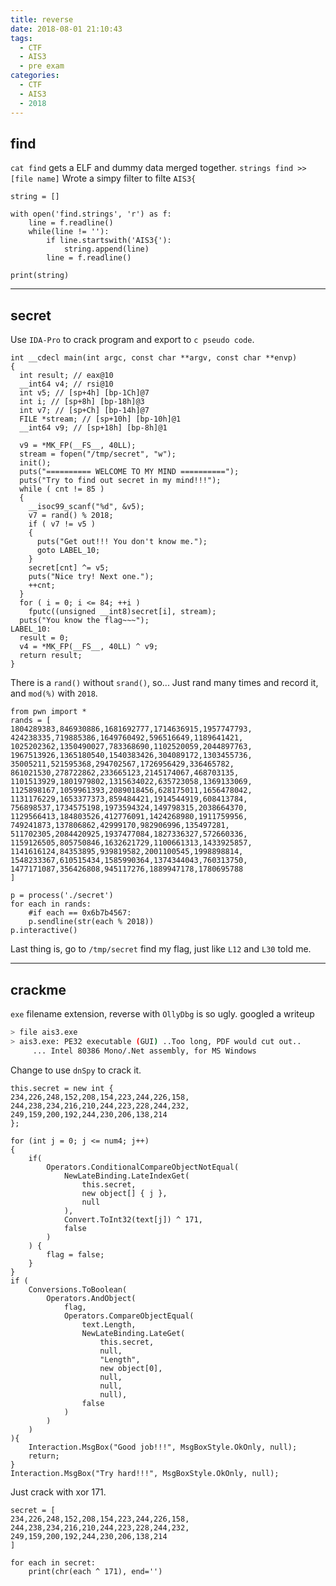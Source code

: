 ```yaml
---
title: reverse
date: 2018-08-01 21:10:43
tags:
  - CTF
  - AIS3
  - pre exam
categories:
  - CTF
  - AIS3
  - 2018
---
```


## find

`cat find` gets a ELF and dummy data merged together.
`strings find >>  [file name]`
Wrote a simpy filter to filte `AIS3{`

```python=
string = []

with open('find.strings', 'r') as f:
    line = f.readline()
    while(line != ''):
        if line.startswith('AIS3{'):
            string.append(line)
        line = f.readline()

print(string)
```

---

## secret
Use `IDA-Pro` to crack program and export to `c pseudo code`.
```c=
int __cdecl main(int argc, const char **argv, const char **envp)
{
  int result; // eax@10
  __int64 v4; // rsi@10
  int v5; // [sp+4h] [bp-1Ch]@7
  int i; // [sp+8h] [bp-18h]@3
  int v7; // [sp+Ch] [bp-14h]@7
  FILE *stream; // [sp+10h] [bp-10h]@1
  __int64 v9; // [sp+18h] [bp-8h]@1

  v9 = *MK_FP(__FS__, 40LL);
  stream = fopen("/tmp/secret", "w");
  init();
  puts("========== WELCOME TO MY MIND ==========");
  puts("Try to find out secret in my mind!!!");
  while ( cnt != 85 )
  {
    __isoc99_scanf("%d", &v5);
    v7 = rand() % 2018;
    if ( v7 != v5 )
    {
      puts("Get out!!! You don't know me.");
      goto LABEL_10;
    }
    secret[cnt] ^= v5;
    puts("Nice try! Next one.");
    ++cnt;
  }
  for ( i = 0; i <= 84; ++i )
    fputc((unsigned __int8)secret[i], stream);
  puts("You know the flag~~~");
LABEL_10:
  result = 0;
  v4 = *MK_FP(__FS__, 40LL) ^ v9;
  return result;
}
```

There is a `rand()` without `srand()`, so...
Just rand many times and record it, and `mod(%)` with `2018`.

```python=
from pwn import *
rands = [
1804289383,846930886,1681692777,1714636915,1957747793,
424238335,719885386,1649760492,596516649,1189641421,
1025202362,1350490027,783368690,1102520059,2044897763,
1967513926,1365180540,1540383426,304089172,1303455736,
35005211,521595368,294702567,1726956429,336465782,
861021530,278722862,233665123,2145174067,468703135,
1101513929,1801979802,1315634022,635723058,1369133069,
1125898167,1059961393,2089018456,628175011,1656478042,
1131176229,1653377373,859484421,1914544919,608413784,
756898537,1734575198,1973594324,149798315,2038664370,
1129566413,184803526,412776091,1424268980,1911759956,
749241873,137806862,42999170,982906996,135497281,
511702305,2084420925,1937477084,1827336327,572660336,
1159126505,805750846,1632621729,1100661313,1433925857,
1141616124,84353895,939819582,2001100545,1998898814,
1548233367,610515434,1585990364,1374344043,760313750,
1477171087,356426808,945117276,1889947178,1780695788
]

p = process('./secret')
for each in rands:
    #if each == 0x6b7b4567:
    p.sendline(str(each % 2018))
p.interactive()
```

Last thing is, go to `/tmp/secret` find my flag, just like `L12` and `L30` told me.

---

## crackme
`exe` filename extension, reverse with `OllyDbg` is so ugly.
googled a writeup [](https://www.duckll.tw/2017/12/106.html)

```sh
> file ais3.exe
> ais3.exe: PE32 executable (GUI) ..Too long, PDF would cut out..
     ... Intel 80386 Mono/.Net assembly, for MS Windows
```
Change to use `dnSpy` to crack it.

```csharp=22 MainWindow
this.secret = new int {
234,226,248,152,208,154,223,244,226,158,
244,238,234,216,210,244,223,228,244,232,
249,159,200,192,244,230,206,138,214
};
```
```csharp=104
for (int j = 0; j <= num4; j++)
{
    if(
        Operators.ConditionalCompareObjectNotEqual(
            NewLateBinding.LateIndexGet(
                this.secret,
                new object[] { j },
                null
            ),
            Convert.ToInt32(text[j]) ^ 171,
            false
        )
    ) {
        flag = false;
    }
}
if (
    Conversions.ToBoolean(
        Operators.AndObject(
            flag,
            Operators.CompareObjectEqual(
                text.Length,
                NewLateBinding.LateGet(
                    this.secret,
                    null,
                    "Length",
                    new object[0],
                    null,
                    null,
                    null),
                false
            )
        )
    )
){
    Interaction.MsgBox("Good job!!!", MsgBoxStyle.OkOnly, null);
    return;
}
Interaction.MsgBox("Try hard!!!", MsgBoxStyle.OkOnly, null);
```

Just crack with xor 171.
```python=
secret = [
234,226,248,152,208,154,223,244,226,158,
244,238,234,216,210,244,223,228,244,232,
249,159,200,192,244,230,206,138,214
]

for each in secret:
    print(chr(each ^ 171), end='')
```
